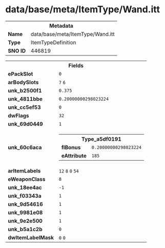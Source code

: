 <h1>data/base/meta/ItemType/Wand.itt</h1><table><tr><th colspan="100%">Metadata</th></tr><tr><td><b>Name</b></td><td>data/base/meta/ItemType/Wand.itt</td></tr><tr><td><b>Type</b></td><td>ItemTypeDefinition</td></tr><tr><td><b>SNO ID</b></td><td>446819</td></tr></table>

<table><tr><th colspan="100%">Fields</th></tr><tr><td><b>ePackSlot</b></td><td><code>0</code></td></tr><tr><td><b>arBodySlots</b></td><td><code>7</code>
<code>6</code>
</td></tr><tr><td><b>unk_b2500f1</b></td><td><code>0.375</code></td></tr><tr><td><b>unk_4811bbe</b></td><td><code>0.20000000298023224</code></td></tr><tr><td><b>unk_cc5ef53</b></td><td><code>0</code></td></tr><tr><td><b>dwFlags</b></td><td><code>32</code></td></tr><tr><td><b>unk_69d0449</b></td><td><code>1</code></td></tr><tr><td><b>unk_60c6aca</b></td><td><table><tr><th colspan="100%">Type_a5df0191</th></tr><tr><td><b>flBonus</b></td><td><code>0.20000000298023224</code></td></tr><tr><td><b>eAttribute</b></td><td><code>185</code></td></tr></table>


</td></tr><tr><td><b>arItemLabels</b></td><td><code>12</code>
<code>8</code>
<code>0</code>
<code>54</code>
</td></tr><tr><td><b>eWeaponClass</b></td><td><code>8</code></td></tr><tr><td><b>unk_18ee4ac</b></td><td><code>-1</code></td></tr><tr><td><b>unk_f03343a</b></td><td><code>1</code></td></tr><tr><td><b>unk_9d54616</b></td><td><code>1</code></td></tr><tr><td><b>unk_9981e08</b></td><td><code>1</code></td></tr><tr><td><b>unk_9e2e500</b></td><td><code>1</code></td></tr><tr><td><b>unk_b5a1c2b</b></td><td><code>0</code></td></tr><tr><td><b>dwItemLabelMask</b></td><td><code>0</code>
<code>0</code>
</td></tr></table>


